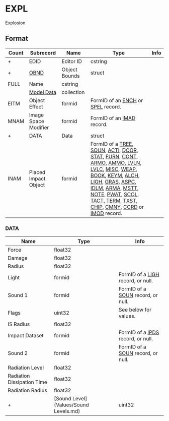 EXPL
====

Explosion

## Format

Count | Subrecord | Name | Type | Info
------|-------|------|------|-----
+ | EDID | Editor ID | cstring |
+ | [OBND](Subrecords/OBND.md) | Object Bounds | struct |
 | FULL | Name | cstring |
 | | [Model Data](Subrecords/Model.md) | collection |
 | EITM | Object Effect | formid | FormID of an [ENCH](ENCH.md) or [SPEL](SPEL.md) record.
 | MNAM | Image Space Modifier | formid | FormID of an [IMAD](IMAD.md) record.
+ | DATA | Data | struct |
 | INAM | Placed Impact Object | formid | FormID of a [TREE](TREE.md), [SOUN](SOUN.md), [ACTI](ACTI.md), [DOOR](DOOR.md), [STAT](STAT.md), [FURN](FURN.md), [CONT](CONT.md), [ARMO](ARMO.md), [AMMO](AMMO.md), [LVLN](LVLN.md), [LVLC](LVLC.md), [MISC](MISC.md), [WEAP](WEAP.md), [BOOK](BOOK.md), [KEYM](KEYM.md), [ALCH](ALCH.md), [LIGH](LIGH.md), [GRAS](GRAS.md), [ASPC](ASPC.md), [IDLM](IDLM.md), [ARMA](ARMA.md), [MSTT](MSTT.md), [NOTE](NOTE.md), [PWAT](PWAT.md), [SCOL](SCOL.md), [TACT](TACT.md), [TERM](TERM.md), [TXST](TXST.md), [CHIP](CHIP.md), [CMNY](CMNY.md), [CCRD](CCRD.md) or [IMOD](IMOD.md) record.

### DATA

Name | Type | Info
-----|------|-----
Force | float32 |
Damage | float32 |
Radius | float32 |
Light | formid | FormID of a [LIGH](LIGH.md) record, or null.
Sound 1 | formid | FormID of a [SOUN](SOUN.md) record, or null.
Flags | uint32 | See below for values.
IS Radius | float32 |
Impact Dataset | formid | FormID of a [IPDS](IPDS.md) record, or null.
Sound 2 | formid | FormID of a [SOUN](SOUN.md) record, or null.
Radiation Level | float32 |
Radiation Dissipation Time | float32 |
Radiation Radius | float32 |
+ | [Sound Level](Values/Sound Levels.md) | uint32 | Enum - see link for values.

